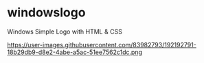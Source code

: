# windowslogo
Windows Simple Logo with HTML &amp; CSS

https://user-images.githubusercontent.com/83982793/192192791-18b29db9-d8e2-4abe-a5ac-51ee7562c1dc.png
